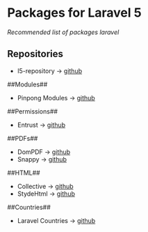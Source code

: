 **Packages for Laravel 5**
=====================
*Recommended list of packages laravel*

## Repositories ##

 - l5-repository  -> [github](https://github.com/prettus/l5-repository)

##Modules##

 - Pinpong Modules -> [github](https://github.com/pingpong-labs/modules)
 
##Permissions##
 - Entrust -> [github](https://github.com/Zizaco/entrust)

##PDFs##
 - DomPDF -> [github](https://github.com/barryvdh/laravel-dompdf)
 - Snappy -> [github](https://github.com/barryvdh/laravel-snappy)
 
##HTML##
 - Collective -> [github](https://github.com/LaravelCollective/html)
 - StydeHtml -> [github](https://github.com/StydeNet/html)
 
##Countries##
 - Laravel Countries -> [github](https://github.com/webpatser/laravel-countries)
